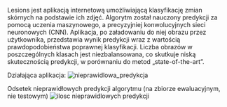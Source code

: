 Lesions jest aplikacją internetową umożliwiającą klasyfikację zmian skórnych na podstawie ich zdjęć. Algorytm został nauczony predykcji za pomocą uczenia maszynowego,
a precyzyjniej konwolucyjnych sieci neuronowych (CNN).
Aplikacja, po załadowaniu do niej obrazu przez użytkownika, przedstawia wynik predykcji wraz z wartością prawdopodobieństwa poprawnej klasyfikacji.
Liczba obrazów w poszczególnych klasach jest niezbalansowana, co skutkuje niską skutecznością predykcji, w porównaniu do metod „state-of-the-art”.

Działająca aplikacja:
![nieprawidlowa_predykcja](https://user-images.githubusercontent.com/49452547/196497952-8dab460a-dc68-4043-a69e-a1e0cdd65a36.png)

Odsetek nieprawidłowych predykcji algorytmu (na zbiorze ewaluacyjnym, nie testowym)
![ilosc nieprawidlowych predykcji](https://user-images.githubusercontent.com/49452547/196498064-ac323c67-8f2f-4852-a49b-fe38117276af.png)



